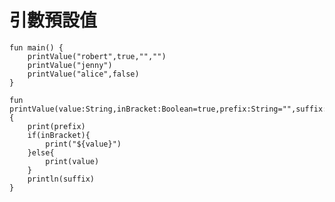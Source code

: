 # 引數預設值

	fun main() {
	    printValue("robert",true,"","")
	    printValue("jenny")
	    printValue("alice",false)
	}
	
	fun printValue(value:String,inBracket:Boolean=true,prefix:String="",suffix:String=""){
	    print(prefix)
	    if(inBracket){
	        print("${value}")
	    }else{
	        print(value)
	    }
	    println(suffix)
	}

